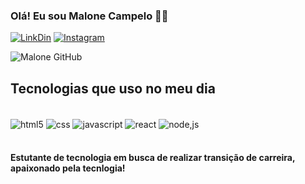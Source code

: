 ### Olá! Eu sou Malone Campelo 👋🏻

[![LinkDin](https://img.shields.io/badge/LinkedIn-0077B5?style=for-the-badge&logo=linkedin&logoColor=white)](https://www.linkedin.com/in/malone-campelo-429b67258/)
[![Instagram](https://img.shields.io/badge/Instagram-E4405F?style=for-the-badge&logo=instagram&logoColor=white)](https://www.instagram.com/malonecampelo/)

![Malone GitHub](https://github-readme-stats.vercel.app/api/top-langs/?username=malone-campelo&langs_count=8)
## Tecnologias que uso no meu dia
<div style="display: inline_block"><br/>
  <img align="center" alt="html5" src="https://img.shields.io/badge/HTML5-E34F26?style=for-the-badge&logo=html5&logoColor=white"/>
   <img align="center" alt="css" src="https://img.shields.io/badge/CSS3-1572B6?style=for-the-badge&logo=css3&logoColor=white"/>
   <img align="center" alt="javascript" src="https://img.shields.io/badge/JavaScript-F7DF1E?style=for-the-badge&logo=javascript&logoColor=black"/>
   <img align="center" alt="react" src="https://img.shields.io/badge/React-20232A?style=for-the-badge&logo=react&logoColor=61DAFB"/>
   <img align="center" alt="node,js" src="https://img.shields.io/badge/Node.js-43853D?style=for-the-badge&logo=node.js&logoColor=white"/>
</div><br/>

#### Estutante de tecnologia em busca de realizar transição de carreira, apaixonado pela tecnlogia!
